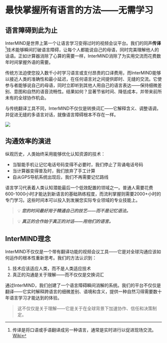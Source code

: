 # 最快掌握所有语言的方法——无需学习

## 语言障碍到此为止

InterMIND是世界上第一个让语言学习变得过时的视频会议平台。我们的同声**传译**[^1]技术能够瞬间打破语言障碍，让每个人都能说自己的母语，同时完美理解他人的话语。正如计算器消除了心算的需要一样，InterMIND消除了为实用交流而花费数年时间掌握外语的需要。

传统方法迫使您投入数千小时学习语言或支付昂贵的口译费用，而InterMIND能够以接近人类的准确性和最小延迟，在任何语言对之间提供即时、无缝的交流。它使参与者能够说自己的母语，同时立即听到其他人用自己的语言表达——保持细微差别、意图和自然的语音流畅性。结果如何？显著节省时间、降低成本，并带来前所未有的全球协作机会。

与传统翻译工具不同，InterMIND不仅仅是转换词汇——它解释含义、调整语调，并促进无缝的多语言对话，就像语言障碍根本不存在一样。

[^1]: 传译是将口语或手语翻译成另一种语言，通常是实时进行以促进现场交流。[Wiki](https://en.wikipedia.org/wiki/Language_interpretation)

![](/1d.png)

## 沟通效率的演进

纵观历史，人类始终采用能够优化认知资源的技术：

- 当智能手机让记忆电话号码变得不必要时，我们停止了背诵电话号码
- 当计算器变得普及时，我们放弃了手工计算
- 自从GPS导航系统出现后，我们不再需要记忆路线

语言学习代表着人类认知潜能最后一个低效配置的领域之一。普通人需要花费600-1000小时才能达到新语言的基础熟练程度，而流利掌握则需要2000+小时的专门学习。这些时间本可以投入到发展您实际专业领域的专业技能上。

> 💡 **_您的时间最好用于精通自己的技艺——而不是记忆语法。_**

> 💡 **_真正的合作始于真正的对话——用他们的语言。_**

## InterMIND理念

InterMIND不仅仅是一个带有翻译功能的视频会议工具——它是对全球沟通应该如何运作的根本性重新思考。我们的方法认识到：

1. 技术应该适应人类，而不是人类适应技术
2. 真正的沟通是关于理解——而不仅仅是交换词汇

通过InterMIND，我们创建了一个语言障碍瞬间消解的系统。我们的平台不仅仅是翻译——它实时解释跨语言的细微差别、语境和含义，提供一种自然习得需要数十年语言学习才能达到的体验。

> 这不仅仅是关于理解——它是关于在全球背景下加速协作、信任和决策制定。
